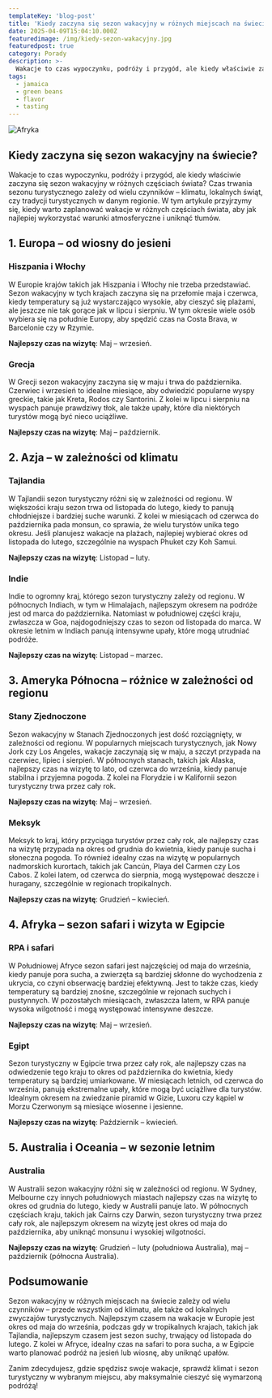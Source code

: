 ```yaml
---
templateKey: 'blog-post'
title: 'Kiedy zaczyna się sezon wakacyjny w różnych miejscach na świecie?'
date: 2025-04-09T15:04:10.000Z
featuredimage: /img/kiedy-sezon-wakacyjny.jpg
featuredpost: true
category: Porady
description: >-
  Wakacje to czas wypoczynku, podróży i przygód, ale kiedy właściwie zaczyna się sezon wakacyjny w różnych częściach świata? Czas trwania sezonu turystycznego zależy od wielu czynników – klimatu, lokalnych świąt, czy tradycji turystycznych w danym regionie.
tags:
  - jamaica
  - green beans
  - flavor
  - tasting
---
```

![Afryka](/img/szczepienia-afryka.jpg)

## Kiedy zaczyna się sezon wakacyjny na świecie?

Wakacje to czas wypoczynku, podróży i przygód, ale kiedy właściwie zaczyna się sezon wakacyjny w różnych częściach świata? Czas trwania sezonu turystycznego zależy od wielu czynników – klimatu, lokalnych świąt, czy tradycji turystycznych w danym regionie. W tym artykule przyjrzymy się, kiedy warto zaplanować wakacje w różnych częściach świata, aby jak najlepiej wykorzystać warunki atmosferyczne i uniknąć tłumów.

## 1. Europa – od wiosny do jesieni

### Hiszpania i Włochy

W Europie krajów takich jak Hiszpania i Włochy nie trzeba przedstawiać. Sezon wakacyjny w tych krajach zaczyna się na przełomie maja i czerwca, kiedy temperatury są już wystarczająco wysokie, aby cieszyć się plażami, ale jeszcze nie tak gorące jak w lipcu i sierpniu. W tym okresie wiele osób wybiera się na południe Europy, aby spędzić czas na Costa Brava, w Barcelonie czy w Rzymie.

**Najlepszy czas na wizytę**: Maj – wrzesień.

### Grecja

W Grecji sezon wakacyjny zaczyna się w maju i trwa do października. Czerwiec i wrzesień to idealne miesiące, aby odwiedzić popularne wyspy greckie, takie jak Kreta, Rodos czy Santorini. Z kolei w lipcu i sierpniu na wyspach panuje prawdziwy tłok, ale także upały, które dla niektórych turystów mogą być nieco uciążliwe.

**Najlepszy czas na wizytę**: Maj – październik.

## 2. Azja – w zależności od klimatu

### Tajlandia

W Tajlandii sezon turystyczny różni się w zależności od regionu. W większości kraju sezon trwa od listopada do lutego, kiedy to panują chłodniejsze i bardziej suche warunki. Z kolei w miesiącach od czerwca do października pada monsun, co sprawia, że wielu turystów unika tego okresu. Jeśli planujesz wakacje na plażach, najlepiej wybierać okres od listopada do lutego, szczególnie na wyspach Phuket czy Koh Samui.

**Najlepszy czas na wizytę**: Listopad – luty.

### Indie

Indie to ogromny kraj, którego sezon turystyczny zależy od regionu. W północnych Indiach, w tym w Himalajach, najlepszym okresem na podróże jest od marca do października. Natomiast w południowej części kraju, zwłaszcza w Goa, najdogodniejszy czas to sezon od listopada do marca. W okresie letnim w Indiach panują intensywne upały, które mogą utrudniać podróże.

**Najlepszy czas na wizytę**: Listopad – marzec.

## 3. Ameryka Północna – różnice w zależności od regionu

### Stany Zjednoczone

Sezon wakacyjny w Stanach Zjednoczonych jest dość rozciągnięty, w zależności od regionu. W popularnych miejscach turystycznych, jak Nowy Jork czy Los Angeles, wakacje zaczynają się w maju, a szczyt przypada na czerwiec, lipiec i sierpień. W północnych stanach, takich jak Alaska, najlepszy czas na wizytę to lato, od czerwca do września, kiedy panuje stabilna i przyjemna pogoda. Z kolei na Florydzie i w Kalifornii sezon turystyczny trwa przez cały rok.

**Najlepszy czas na wizytę**: Maj – wrzesień.

### Meksyk

Meksyk to kraj, który przyciąga turystów przez cały rok, ale najlepszy czas na wizytę przypada na okres od grudnia do kwietnia, kiedy panuje sucha i słoneczna pogoda. To również idealny czas na wizytę w popularnych nadmorskich kurortach, takich jak Cancún, Playa del Carmen czy Los Cabos. Z kolei latem, od czerwca do sierpnia, mogą występować deszcze i huragany, szczególnie w regionach tropikalnych.

**Najlepszy czas na wizytę**: Grudzień – kwiecień.

## 4. Afryka – sezon safari i wizyta w Egipcie

### RPA i safari

W Południowej Afryce sezon safari jest najczęściej od maja do września, kiedy panuje pora sucha, a zwierzęta są bardziej skłonne do wychodzenia z ukrycia, co czyni obserwację bardziej efektywną. Jest to także czas, kiedy temperatury są bardziej znośne, szczególnie w rejonach suchych i pustynnych. W pozostałych miesiącach, zwłaszcza latem, w RPA panuje wysoka wilgotność i mogą występować intensywne deszcze.

**Najlepszy czas na wizytę**: Maj – wrzesień.

### Egipt

Sezon turystyczny w Egipcie trwa przez cały rok, ale najlepszy czas na odwiedzenie tego kraju to okres od października do kwietnia, kiedy temperatury są bardziej umiarkowane. W miesiącach letnich, od czerwca do września, panują ekstremalne upały, które mogą być uciążliwe dla turystów. Idealnym okresem na zwiedzanie piramid w Gizie, Luxoru czy kąpiel w Morzu Czerwonym są miesiące wiosenne i jesienne.

**Najlepszy czas na wizytę**: Październik – kwiecień.

## 5. Australia i Oceania – w sezonie letnim

### Australia

W Australii sezon wakacyjny różni się w zależności od regionu. W Sydney, Melbourne czy innych południowych miastach najlepszy czas na wizytę to okres od grudnia do lutego, kiedy w Australii panuje lato. W północnych częściach kraju, takich jak Cairns czy Darwin, sezon turystyczny trwa przez cały rok, ale najlepszym okresem na wizytę jest okres od maja do października, aby uniknąć monsunu i wysokiej wilgotności.

**Najlepszy czas na wizytę**: Grudzień – luty (południowa Australia), maj – październik (północna Australia).

## Podsumowanie

Sezon wakacyjny w różnych miejscach na świecie zależy od wielu czynników – przede wszystkim od klimatu, ale także od lokalnych zwyczajów turystycznych. Najlepszym czasem na wakacje w Europie jest okres od maja do września, podczas gdy w tropikalnych krajach, takich jak Tajlandia, najlepszym czasem jest sezon suchy, trwający od listopada do lutego. Z kolei w Afryce, idealny czas na safari to pora sucha, a w Egipcie warto planować podróż na jesień lub wiosnę, aby uniknąć upałów.

Zanim zdecydujesz, gdzie spędzisz swoje wakacje, sprawdź klimat i sezon turystyczny w wybranym miejscu, aby maksymalnie cieszyć się wymarzoną podróżą!
